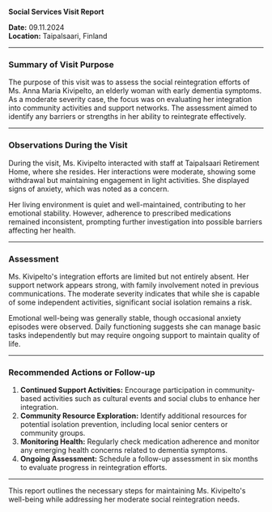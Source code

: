 

**Social Services Visit Report**

**Date:** 09.11.2024  
**Location:** Taipalsaari, Finland  

---

### **Summary of Visit Purpose**

The purpose of this visit was to assess the social reintegration efforts of Ms. Anna Maria Kivipelto, an elderly woman with early dementia symptoms. As a moderate severity case, the focus was on evaluating her integration into community activities and support networks. The assessment aimed to identify any barriers or strengths in her ability to reintegrate effectively.

---

### **Observations During the Visit**

During the visit, Ms. Kivipelto interacted with staff at Taipalsaari Retirement Home, where she resides. Her interactions were moderate, showing some withdrawal but maintaining engagement in light activities. She displayed signs of anxiety, which was noted as a concern. 

Her living environment is quiet and well-maintained, contributing to her emotional stability. However, adherence to prescribed medications remained inconsistent, prompting further investigation into possible barriers affecting her health.

---

### **Assessment**

Ms. Kivipelto's integration efforts are limited but not entirely absent. Her support network appears strong, with family involvement noted in previous communications. The moderate severity indicates that while she is capable of some independent activities, significant social isolation remains a risk.

Emotional well-being was generally stable, though occasional anxiety episodes were observed. Daily functioning suggests she can manage basic tasks independently but may require ongoing support to maintain quality of life.

---

### **Recommended Actions or Follow-up**

1. **Continued Support Activities:** Encourage participation in community-based activities such as cultural events and social clubs to enhance her integration.
2. **Community Resource Exploration:** Identify additional resources for potential isolation prevention, including local senior centers or community groups.
3. **Monitoring Health:** Regularly check medication adherence and monitor any emerging health concerns related to dementia symptoms.
4. **Ongoing Assessment:** Schedule a follow-up assessment in six months to evaluate progress in reintegration efforts.

---

This report outlines the necessary steps for maintaining Ms. Kivipelto's well-being while addressing her moderate social reintegration needs.